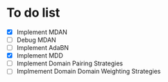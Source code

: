 # To do list

- [x] Implement MDAN
- [ ] Debug MDAN
- [ ] Implement AdaBN
- [x] Implement MDD
- [ ] Implement Domain Pairing Strategies
- [ ] Implmement Domain Domain Weighting Strategies